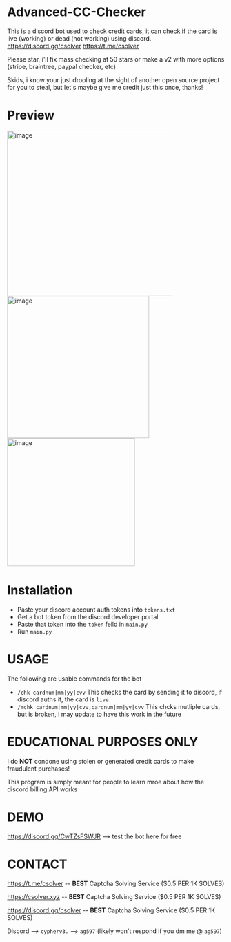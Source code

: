 # Advanced-CC-Checker
This is a discord bot used to check credit cards, it can check if the card is live (working) or dead (not working) using discord. https://discord.gg/csolver https://t.me/csolver

Please star, i'll fix mass checking at 50 stars or make a v2 with more options (stripe, braintree, paypal checker, etc)

Skids, i know your just drooling at the sight of another open source project for you to steal, but let's maybe give me credit just this once, thanks!

# Preview 
<img width="383" alt="image" src="https://github.com/user-attachments/assets/57fe5c46-9774-4c0b-b35a-fb2406a134bc">
<img width="329" alt="image" src="https://github.com/user-attachments/assets/8b95f6c3-d7ed-4a86-b39e-f0d5b74a6197">
<img width="296" alt="image" src="https://github.com/user-attachments/assets/95472381-453f-402e-b346-bac536e59ce6">

# Installation 

- Paste your discord account auth tokens into `tokens.txt`
- Get a bot token from the discord developer portal
- Paste that token into the `token` feild in `main.py`
- Run `main.py`

# USAGE

The following are usable commands for the bot

- `/chk cardnum|mm|yy|cvv` This checks the card by sending it to discord, if discord auths it, the card is `live`
- `/mchk cardnum|mm|yy|cvv,cardnum|mm|yy|cvv` This chcks mutliple cards, but is broken, I may update to have this work in the future

# EDUCATIONAL PURPOSES ONLY

I do **NOT** condone using stolen or generated credit cards to make fraudulent purchases!

This program is simply meant for people to learn mroe about how the discord billing API works

# DEMO

https://discord.gg/CwTZsFSWJR --> test the bot here for free 

# CONTACT

https://t.me/csolver -- **BEST** Captcha Solving Service ($0.5 PER 1K SOLVES)

https://csolver.xyz -- **BEST** Captcha Solving Service ($0.5 PER 1K SOLVES)

https://discord.gg/csolver -- **BEST** Captcha Solving Service ($0.5 PER 1K SOLVES)

Discord --> `cypherv3.` --> `ag597` (likely won't respond if you dm me @ `ag597`)
